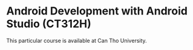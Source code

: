 # Android Development with Android Studio (CT312H)

This particular course is available at Can Tho University.
